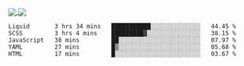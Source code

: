 <a href="https://www.mvuljevas.com">
    <img align="center" src="https://github-readme-stats.vercel.app/api?username=mvuljevas&show_icons=true&theme=dracula" />
</a>
<a href="https://www.mvuljevas.com">
    <img align="center" src="https://github-readme-stats.vercel.app/api/top-langs/?username=mvuljevas&theme=dracula&layout=compact" />
</a>

<br>

<!--START_SECTION:waka-->
```text
Liquid       3 hrs 34 mins   ███████████░░░░░░░░░░░░░░   44.45 % 
SCSS         3 hrs 4 mins    █████████▓░░░░░░░░░░░░░░░   38.15 % 
JavaScript   38 mins         ██░░░░░░░░░░░░░░░░░░░░░░░   07.97 % 
YAML         27 mins         █▒░░░░░░░░░░░░░░░░░░░░░░░   05.68 % 
HTML         17 mins         █░░░░░░░░░░░░░░░░░░░░░░░░   03.67 % 
```
<!--END_SECTION:waka-->
